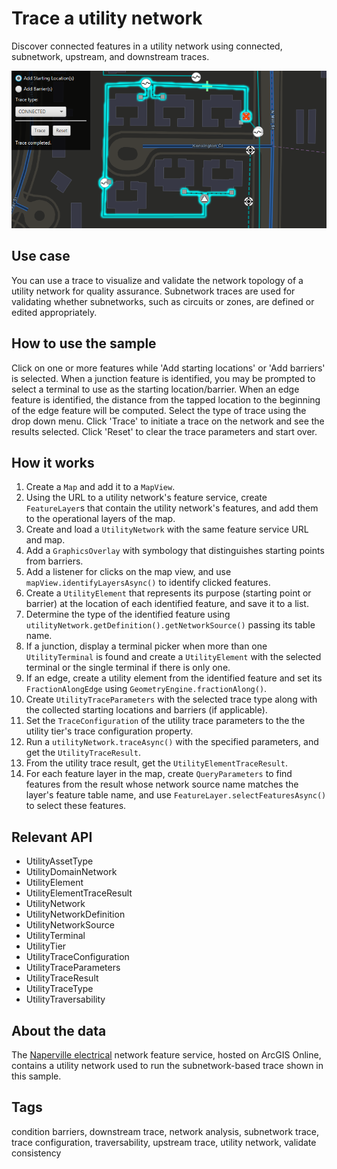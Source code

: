 # Trace a utility network

Discover connected features in a utility network using connected, subnetwork, upstream, and downstream traces.

![Image of trace utility network](TraceUtilityNetwork.png)

## Use case

You can use a trace to visualize and validate the network topology of a utility network for quality assurance. Subnetwork traces are used for validating whether subnetworks, such as circuits or zones, are defined or edited appropriately.

## How to use the sample

Click on one or more features while 'Add starting locations' or 'Add barriers' is selected. When a junction feature is identified, you may be prompted to select a terminal to use as the starting location/barrier. When an edge feature is identified, the distance from the tapped location to the beginning of the edge feature will be computed. Select the type of trace using the drop down menu. Click 'Trace' to initiate a trace on the network and see the results selected. Click 'Reset' to clear the trace parameters and start over.

## How it works

1. Create a `Map` and add it to a `MapView`.
2. Using the URL to a utility network's feature service, create `FeatureLayer`s that contain the utility network's features, and add them to the operational layers of the map.
3. Create and load a `UtilityNetwork` with the same feature service URL and map.
4. Add a `GraphicsOverlay` with symbology that distinguishes starting points from barriers.
5. Add a listener for clicks on the map view, and use `mapView.identifyLayersAsync()` to identify clicked features.
6. Create a `UtilityElement` that represents its purpose (starting point or barrier) at the location of each identified feature, and save it to a list.
7. Determine the type of the identified feature using `utilityNetwork.getDefinition().getNetworkSource()` passing its table name.
8. If a junction, display a terminal picker when more than one `UtilityTerminal` is found and create a `UtilityElement` with the selected terminal or the single terminal if there is only one.
9. If an edge, create a utility element from the identified feature and set its `FractionAlongEdge` using `GeometryEngine.fractionAlong()`.
10. Create `UtilityTraceParameters` with the selected trace type along with the collected starting locations and barriers (if applicable).
11. Set the `TraceConfiguration` of the utility trace parameters to the the utility tier's trace configuration property.
12. Run a `utilityNetwork.traceAsync()` with the specified parameters, and get the `UtilityTraceResult`.
13. From the utility trace result, get the `UtilityElementTraceResult`.
14. For each feature layer in the map, create `QueryParameters` to find features from the result whose network source name matches the layer's feature table name, and use `FeatureLayer.selectFeaturesAsync()` to select these features.

## Relevant API

* UtilityAssetType
* UtilityDomainNetwork
* UtilityElement
* UtilityElementTraceResult
* UtilityNetwork
* UtilityNetworkDefinition
* UtilityNetworkSource
* UtilityTerminal
* UtilityTier
* UtilityTraceConfiguration
* UtilityTraceParameters
* UtilityTraceResult
* UtilityTraceType
* UtilityTraversability

## About the data

The [Naperville electrical](https://sampleserver7.arcgisonline.com/arcgis/rest/services/UtilityNetwork/NapervilleElectric/FeatureServer) network feature service, hosted on ArcGIS Online, contains a utility network used to run the subnetwork-based trace shown in this sample.

## Tags

condition barriers, downstream trace, network analysis, subnetwork trace, trace configuration, traversability, upstream trace, utility network, validate consistency
